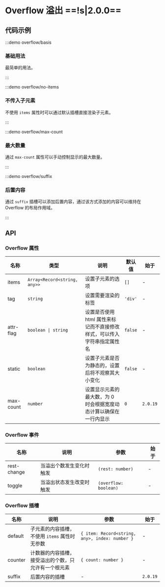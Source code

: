 # Overflow 溢出 ==!s|2.0.0==

## 代码示例

:::demo overflow/basis

### 基础用法

最简单的用法。

:::

:::demo overflow/no-items

### 不传入子元素

不使用 `items` 属性时可以通过默认插槽直接渲染子元素。

:::

:::demo overflow/max-count

### 最大数量

通过 `max-count` 属性可以手动控制显示的最大数量。

:::

:::demo overflow/suffix

### 后置内容

通过 `suffix` 插槽可以添加后置内容，通过该方式添加的内容可以维持在 Overflow 的布局作用域。

:::

## API

### Overflow 属性

| 名称      | 类型                         | 说明                                                                   | 默认值  | 始于     |
| --------- | ---------------------------- | ---------------------------------------------------------------------- | ------- | -------- |
| items     | `Array<Record<string, any>>` | 设置子元素的选项                                                       | `[]`    | -        |
| tag       | `string`                     | 设置需要渲染的标签                                                     | `'div'` | -        |
| attr-flag | `boolean \| string`          | 设置是否使用 html 属性来标记而不直接修改样式，可以传入字符串指定属性名 | `false` | -        |
| static    | `boolean`                    | 设置子元素是否为静态的，设置后将不观察其大小变化                       | `false` | -        |
| max-count | `number`                     | 设置显示元素的最大数，为 0 时会根据宽度动态计算以确保在一行内显示      | `0`     | `2.0.19` |

### Overflow 事件

| 名称        | 说明                     | 参数                  | 始于 |
| ----------- | ------------------------ | --------------------- | ---- |
| rest-change | 当溢出个数发生变化时触发 | `(rest: number)`      | -    |
| toggle      | 当溢出状态发生改变时触发 | `(overflow: boolean)` | -    |

### Overflow 插槽

| 名称    | 说明                                                 | 参数                                           | 始于     |
| ------- | ---------------------------------------------------- | ---------------------------------------------- | -------- |
| default | 子元素的内容插槽，不使用 `items` 属性时无参数        | `{ item: Record<string, any>, index: number }` | -        |
| counter | 计数器的内容插槽，接受溢出的个数，只允许有一个根元素 | `{ count: number }`                            | -        |
| suffix  | 后置内容的插槽                                       | -                                              | `2.0.19` |
